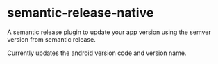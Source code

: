 # semantic-release-native

A semantic release plugin to update your app version using the semver version from semantic release. 

Currently updates the android version code and version name.

